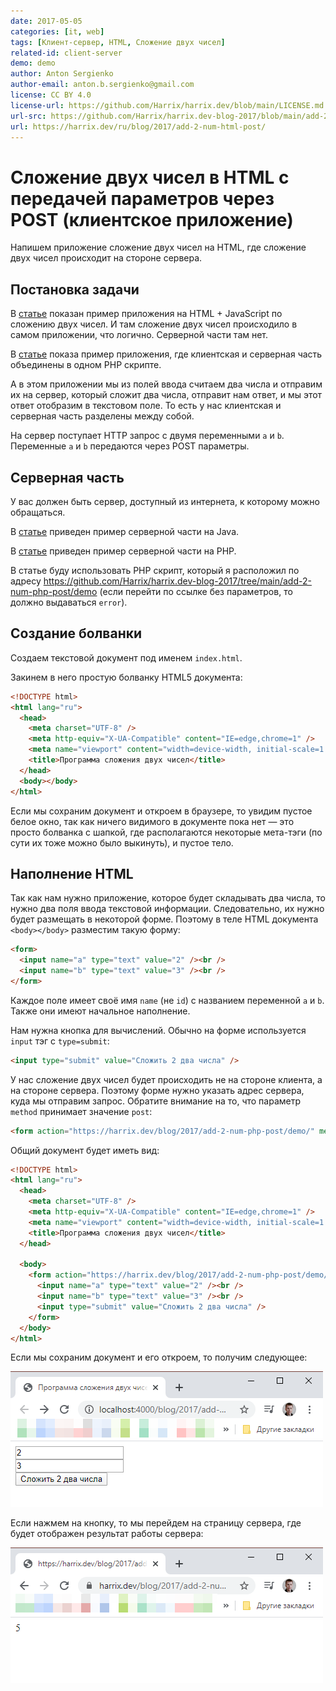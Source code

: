 ```yaml
---
date: 2017-05-05
categories: [it, web]
tags: [Клиент-сервер, HTML, Сложение двух чисел]
related-id: client-server
demo: demo
author: Anton Sergienko
author-email: anton.b.sergienko@gmail.com
license: CC BY 4.0
license-url: https://github.com/Harrix/harrix.dev/blob/main/LICENSE.md
url-src: https://github.com/Harrix/harrix.dev-blog-2017/blob/main/add-2-num-html-post/add-2-num-html-post.md
url: https://harrix.dev/ru/blog/2017/add-2-num-html-post/
---
```


# Сложение двух чисел в HTML с передачей параметров через POST (клиентское приложение)

Напишем приложение сложение двух чисел на HTML, где сложение двух чисел происходит на стороне сервера.

## Постановка задачи

В [статье](https://github.com/Harrix/harrix.dev-blog-2015/blob/main/add-2-num-js/add-2-num-js.md) показан пример приложения на HTML + JavaScript по сложению двух чисел. И там сложение двух чисел происходило в самом приложении, что логично. Серверной части там нет.

В [статье](https://github.com/Harrix/harrix.dev-blog-2015/blob/main/add-2-num-php/add-2-num-php.md) показа пример приложения, где клиентская и серверная часть объединены в одном PHP скрипте.

А в этом приложении мы из полей ввода считаем два числа и отправим их на сервер, который сложит два числа, отправит нам ответ, и мы этот ответ отобразим в текстовом поле. То есть у нас клиентская и серверная часть разделены между собой.

На сервер поступает HTTP запрос с двумя переменными `a` и `b`. Переменные `a` и `b` передаются через POST параметры.

## Серверная часть

У вас должен быть сервер, доступный из интернета, к которому можно обращаться.

В [статье](https://github.com/Harrix/harrix.dev-blog-2017/blob/main/add-2-num-java-get/add-2-num-java-get.md) приведен пример серверной части на Java.

В [статье](https://github.com/Harrix/harrix.dev-blog-2017/blob/main/add-2-num-php-get/add-2-num-php-get.md) приведен пример серверной части на PHP.

В статье буду использовать PHP скрипт, который я расположил по адресу <https://github.com/Harrix/harrix.dev-blog-2017/tree/main/add-2-num-php-post/demo> (если перейти по ссылке без параметров, то должно выдаваться `error`).

## Создание болванки

Создаем текстовой документ под именем `index.html`.

Закинем в него простую болванку HTML5 документа:

```html
<!DOCTYPE html>
<html lang="ru">
  <head>
    <meta charset="UTF-8" />
    <meta http-equiv="X-UA-Compatible" content="IE=edge,chrome=1" />
    <meta name="viewport" content="width=device-width, initial-scale=1.0" />
    <title>Программа сложения двух чисел</title>
  </head>
  <body></body>
</html>
```

Если мы сохраним документ и откроем в браузере, то увидим пустое белое окно, так как ничего видимого в документе пока нет — это просто болванка с шапкой, где располагаются некоторые мета-тэги (по сути их тоже можно было выкинуть), и пустое тело.

## Наполнение HTML

Так как нам нужно приложение, которое будет складывать два числа, то нужно два поля ввода текстовой информации. Следовательно, их нужно будет размещать в некоторой форме. Поэтому в теле HTML документа `<body></body>` разместим такую форму:

```html
<form>
  <input name="a" type="text" value="2" /><br />
  <input name="b" type="text" value="3" /><br />
</form>
```

Каждое поле имеет своё имя `name` (не `id`) с названием переменной `a` и `b`. Также они имеют начальное наполнение.

Нам нужна кнопка для вычислений. Обычно на форме используется `input` тэг с `type=submit`:

```html
<input type="submit" value="Сложить 2 два числа" />
```

У нас сложение двух чисел будет происходить не на стороне клиента, а на стороне сервера. Поэтому форме нужно указать адрес сервера, куда мы отправим запрос. Обратите внимание на то, что параметр `method` принимает значение `post`:

```html
<form action="https://harrix.dev/blog/2017/add-2-num-php-post/demo/" method="post"></form>
```

Общий документ будет иметь вид:

```html
<!DOCTYPE html>
<html lang="ru">
  <head>
    <meta charset="UTF-8" />
    <meta http-equiv="X-UA-Compatible" content="IE=edge,chrome=1" />
    <meta name="viewport" content="width=device-width, initial-scale=1.0" />
    <title>Программа сложения двух чисел</title>
  </head>

  <body>
    <form action="https://harrix.dev/blog/2017/add-2-num-php-post/demo/" method="post">
      <input name="a" type="text" value="2" /><br />
      <input name="b" type="text" value="3" /><br />
      <input type="submit" value="Сложить 2 два числа" />
    </form>
  </body>
</html>
```

Если мы сохраним документ и его откроем, то получим следующее:

![Получившаяся HTML страница](img/result_01.png)

Если нажмем на кнопку, то мы перейдем на страницу сервера, где будет отображен результат работы сервера:

![Результат выполнения программы](img/result_02.png)
